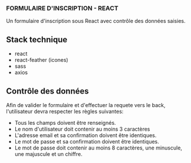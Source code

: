 ### FORMULAIRE D'INSCRIPTION - REACT

Un formulaire d'inscription sous React avec contrôle des données saisies.

## Stack technique
- react
- react-feather (icones)
- sass
- axios

## Contrôle des données

Afin de valider le formulaire et d'effectuer la requete vers le back, l'utilisateur devra respecter les règles suivantes:

- Tous les champs doivent être renseignés.
- Le nom d'utilisateur doit contenir au moins 3 caractères
- L'adresse email et sa confirmation doivent être identiques.
- Le mot de passe et sa confirmation doivent être identiques.
- Le mot de passe doit contenir au moins 8 caractères, une minuscule, une majuscule et un chiffre.
